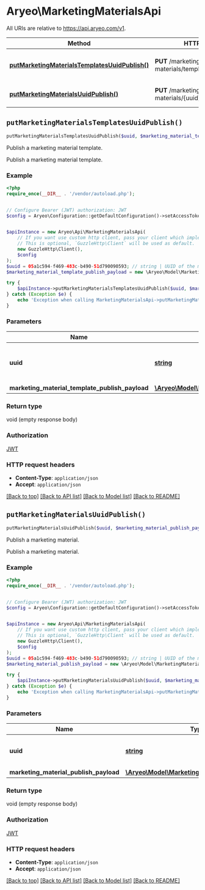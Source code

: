 # Aryeo\MarketingMaterialsApi

All URIs are relative to https://api.aryeo.com/v1.

Method | HTTP request | Description
------------- | ------------- | -------------
[**putMarketingMaterialsTemplatesUuidPublish()**](MarketingMaterialsApi.md#putMarketingMaterialsTemplatesUuidPublish) | **PUT** /marketing-materials/templates/{uuid}/publish | Publish a marketing material template.
[**putMarketingMaterialsUuidPublish()**](MarketingMaterialsApi.md#putMarketingMaterialsUuidPublish) | **PUT** /marketing-materials/{uuid}/publish | Publish a marketing material.


## `putMarketingMaterialsTemplatesUuidPublish()`

```php
putMarketingMaterialsTemplatesUuidPublish($uuid, $marketing_material_template_publish_payload)
```

Publish a marketing material template.

Publish a marketing material template.

### Example

```php
<?php
require_once(__DIR__ . '/vendor/autoload.php');


// Configure Bearer (JWT) authorization: JWT
$config = Aryeo\Configuration::getDefaultConfiguration()->setAccessToken('YOUR_ACCESS_TOKEN');


$apiInstance = new Aryeo\Api\MarketingMaterialsApi(
    // If you want use custom http client, pass your client which implements `GuzzleHttp\ClientInterface`.
    // This is optional, `GuzzleHttp\Client` will be used as default.
    new GuzzleHttp\Client(),
    $config
);
$uuid = 05a1c594-f469-483c-b490-51d790090593; // string | UUID of the marketing material template record.
$marketing_material_template_publish_payload = new \Aryeo\Model\MarketingMaterialTemplatePublishPayload(); // \Aryeo\Model\MarketingMaterialTemplatePublishPayload

try {
    $apiInstance->putMarketingMaterialsTemplatesUuidPublish($uuid, $marketing_material_template_publish_payload);
} catch (Exception $e) {
    echo 'Exception when calling MarketingMaterialsApi->putMarketingMaterialsTemplatesUuidPublish: ', $e->getMessage(), PHP_EOL;
}
```

### Parameters

Name | Type | Description  | Notes
------------- | ------------- | ------------- | -------------
 **uuid** | [**string**](../Model/.md)| UUID of the marketing material template record. |
 **marketing_material_template_publish_payload** | [**\Aryeo\Model\MarketingMaterialTemplatePublishPayload**](../Model/MarketingMaterialTemplatePublishPayload.md)|  | [optional]

### Return type

void (empty response body)

### Authorization

[JWT](../../README.md#JWT)

### HTTP request headers

- **Content-Type**: `application/json`
- **Accept**: `application/json`

[[Back to top]](#) [[Back to API list]](../../README.md#endpoints)
[[Back to Model list]](../../README.md#models)
[[Back to README]](../../README.md)

## `putMarketingMaterialsUuidPublish()`

```php
putMarketingMaterialsUuidPublish($uuid, $marketing_material_publish_payload)
```

Publish a marketing material.

Publish a marketing material.

### Example

```php
<?php
require_once(__DIR__ . '/vendor/autoload.php');


// Configure Bearer (JWT) authorization: JWT
$config = Aryeo\Configuration::getDefaultConfiguration()->setAccessToken('YOUR_ACCESS_TOKEN');


$apiInstance = new Aryeo\Api\MarketingMaterialsApi(
    // If you want use custom http client, pass your client which implements `GuzzleHttp\ClientInterface`.
    // This is optional, `GuzzleHttp\Client` will be used as default.
    new GuzzleHttp\Client(),
    $config
);
$uuid = 05a1c594-f469-483c-b490-51d790090593; // string | UUID of the marketing material record.
$marketing_material_publish_payload = new \Aryeo\Model\MarketingMaterialPublishPayload(); // \Aryeo\Model\MarketingMaterialPublishPayload

try {
    $apiInstance->putMarketingMaterialsUuidPublish($uuid, $marketing_material_publish_payload);
} catch (Exception $e) {
    echo 'Exception when calling MarketingMaterialsApi->putMarketingMaterialsUuidPublish: ', $e->getMessage(), PHP_EOL;
}
```

### Parameters

Name | Type | Description  | Notes
------------- | ------------- | ------------- | -------------
 **uuid** | [**string**](../Model/.md)| UUID of the marketing material record. |
 **marketing_material_publish_payload** | [**\Aryeo\Model\MarketingMaterialPublishPayload**](../Model/MarketingMaterialPublishPayload.md)|  | [optional]

### Return type

void (empty response body)

### Authorization

[JWT](../../README.md#JWT)

### HTTP request headers

- **Content-Type**: `application/json`
- **Accept**: `application/json`

[[Back to top]](#) [[Back to API list]](../../README.md#endpoints)
[[Back to Model list]](../../README.md#models)
[[Back to README]](../../README.md)
